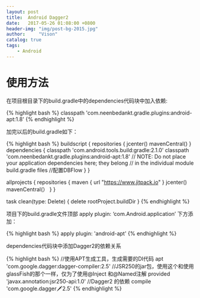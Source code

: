 ```yaml
---
layout: post
title:  Android Dagger2
date:   2017-05-26 01:08:00 +0800
header-img: "img/post-bg-2015.jpg"
author:     "Vison"
catalog: true
tags:
    - Android
---
```



# 使用方法

在项目根目录下的build.gradle中的dependencies代码块中加入依赖:

{% highlight bash %}
classpath 'com.neenbedankt.gradle.plugins:android-apt:1.8'
{% endhighlight %}

加完以后的build.gradle如下：

{% highlight bash %}
buildscript {
    repositories {
        jcenter()
        mavenCentral()
    }
    dependencies {
        classpath 'com.android.tools.build:gradle:2.1.0'
        classpath 'com.neenbedankt.gradle.plugins:android-apt:1.8'
        // NOTE: Do not place your application dependencies here; they belong
        // in the individual module build.gradle files
        //配置DBFlow
    }
}

allprojects {
    repositories {
        maven { url "https://www.jitpack.io" }
        jcenter()
        mavenCentral(）
    }
}

task clean(type: Delete) {
    delete rootProject.buildDir
}
{% endhighlight %}

项目下的build.gradle文件顶部 apply plugin: ‘com.Android.application’ 下方添加：

{% highlight bash %}
apply plugin: 'android-apt'
{% endhighlight %}

dependencies代码块中添加Dagger2的依赖关系


{% highlight bash %}
//使用APT生成工具，生成需要的DI代码
apt 'com.google.dagger:dagger-compiler:2.5'
//JSR250的jar包，使用这个和使用glassFish的那个一样，仅为了使用@Inject 和@Named注解
provided 'javax.annotation:jsr250-api:1.0'
//Dagger2 的依赖
compile 'com.google.dagger:dagger:2.5'
{% endhighlight %}
